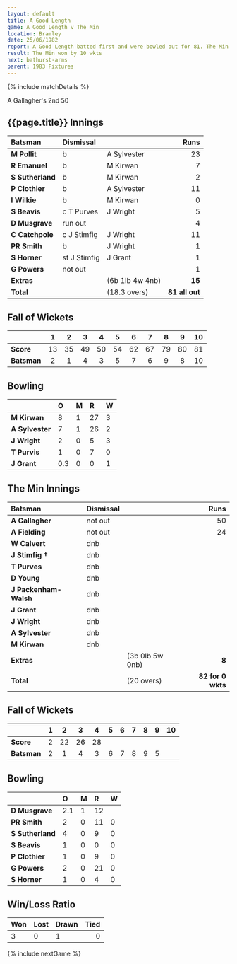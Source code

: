 ```yaml
---
layout: default
title: A Good Length
game: A Good Length v The Min
location: Bramley
date: 25/06/1982
report: A Good Length batted first and were bowled out for 81. The Min knocked off the runs without losing a wicket. 
result: The Min won by 10 wkts
next: bathurst-arms
parent: 1983 Fixtures
---
```


{% include matchDetails %}

A Gallagher's 2nd 50

## {{page.title}} Innings

| Batsman | Dismissal |  | Runs |
|:---|:---|---|---:|
| **M Pollit** | b | A Sylvester | 23 | 
| **R Emanuel** | b | M Kirwan | 7 | 
| **S Sutherland** | b | M Kirwan | 2 | 
| **P Clothier** | b | A Sylvester | 11 | 
| **I Wilkie** | b | M Kirwan | 0 | 
| **S Beavis** | c T Purves | J Wright | 5 | 
| **D Musgrave** | run out | | 4 | 
| **C Catchpole** | c J Stimfig | J Wright | 11 | 
| **PR Smith** | b | J Wright | 1 | 
| **S Horner** | st J Stimfig | J Grant | 1 | 
| **G Powers** | not out | | 1 | 
| **Extras** | | (6b 1lb 4w 4nb) | **15** | 
| **Total** | | (18.3 overs) | **81 all out** | 

## Fall of Wickets

| | 1 | 2 | 3 | 4 | 5 | 6 | 7 | 8 | 9 | 10 |
|---|:---:|:---:|:---:|:---:|:---:|:---:|:---:|:---:|:---:|:---:|
| **Score** | 13 | 35 | 49 | 50 | 54 | 62 | 67 | 79 | 80 | 81 | 
| **Batsman** | 2 | 1 | 4 | 3 | 5 | 7 | 6 | 9 | 8 | 10 | 

## Bowling

| | O | M | R | W |
|---|:---|:---|:---|:---|
| **M Kirwan** | 8 | 1 | 27 | 3 | 
| **A Sylvester** | 7 | 1 | 26 | 2 | 
| **J Wright** | 2 | 0 | 5 | 3 | 
| **T Purvis** | 1 | 0 | 7 | 0 | 
| **J Grant** | 0.3 | 0 | 0 | 1 | 

## The Min Innings

| Batsman | Dismissal |  | Runs |
|:---|:---|---|---:|
| **A Gallagher** | not out | | 50 | 
| **A Fielding** | not out | | 24 | 
| **W Calvert** | dnb | | | 
| **J Stimfig &#8224;** | dnb | | | 
| **T Purves** | dnb |  | | 
| **D Young** | dnb | | | 
| **J Packenham-Walsh** | dnb | | | 
| **J Grant** | dnb | | | 
| **J Wright** | dnb | | | 
| **A Sylvester** | dnb | | | 
| **M Kirwan** | dnb | | | 
| **Extras** | | (3b 0lb 5w 0nb) | **8** | 
| **Total** | | (20 overs) | **82 for 0 wkts** | 

## Fall of Wickets

| | 1 | 2 | 3 | 4 | 5 | 6 | 7 | 8 | 9 | 10 |
|---|:---:|:---:|:---:|:---:|:---:|:---:|:---:|:---:|:---:|:---:|
| **Score** | 2 | 22 | 26 | 28 | | | | | | | 
| **Batsman** | 2 | 1 | 4 | 3 | 6 | 7 | 8 | 9 | 5 | | 

## Bowling

| | O | M | R | W |
|---|:---|:---|:---|:---|
| **D Musgrave** | 2.1 | 1 | 12 |  | 
| **PR Smith** | 2 | 0 | 11 | 0 | 
| **S Sutherland** | 4 | 0 | 9 | 0 | 
| **S Beavis** | 1 | 0 | 0 | 0 | 
| **P Clothier** | 1 | 0 | 9 | 0 | 
| **G Powers** | 2 | 0 | 21 | 0 | 
| **S Horner** | 1 | 0 | 4 | 0 | 

## Win/Loss Ratio

| Won | Lost | Drawn | Tied |
|:---|:---|:---|---:|
| 3 | 0 | 1 | 0 |

{% include nextGame %}